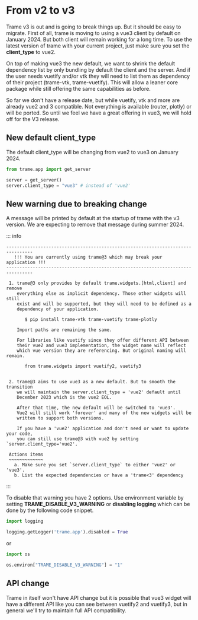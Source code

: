 # From v2 to v3

Trame v3 is out and is going to break things up. But it should be easy to migrate. First of all, trame is moving to using a vue3 client by default on January 2024. But both client will remain working for a long time. To use the latest version of trame with your current project, just make sure you set the __client_type__ to vue2.

On top of making vue3 the new default, we want to shrink the default dependency list by only bundling by default the client and the server. And if the user needs vuetify and/or vtk they will need to list them as dependency of their project (trame-vtk, trame-vuetify). This will allow a leaner core package while still offering the same capabilities as before.

So far we don't have a release date, but while vuetify, vtk and more are already vue2 and 3 compatible. Not everything is available (router, plotly) or will be ported. So until we feel we have a great offering in vue3, we will hold off for the V3 release.

## New default client_type

The default client_type will be changing from vue2 to vue3 on January 2024.

```python
from trame.app import get_server

server = get_server()
server.client_type = "vue3" # instead of 'vue2'
```

## New warning due to breaking change

A message will be printed by default at the startup of trame with the v3 version.
We are expecting to remove that message during summer 2024.

::: info

    --------------------------------------------------------------------------------
       !!! You are currently using trame@3 which may break your application !!!
    --------------------------------------------------------------------------------

     1. trame@3 only provides by default trame.widgets.[html,client] and remove
        everything else as implicit dependency. Those other widgets will still
        exist and will be supported, but they will need to be defined as a
        dependency of your application.

           $ pip install trame-vtk trame-vuetify trame-plotly

        Import paths are remaining the same.

        For libraries like vuetify since they offer different API between
        their vue2 and vue3 implementation, the widget name will reflect
        which vue version they are referencing. But original naming will remain.

           from trame.widgets import vuetify2, vuetify3


     2. trame@3 aims to use vue3 as a new default. But to smooth the transition
        we will maintain the server.client_type = 'vue2' default until
        December 2023 which is the vue2 EOL.

        After that time, the new default will be switched to 'vue3'.
        Vue2 will still work 'forever' and many of the new widgets will be
        written to support both versions.

        If you have a 'vue2' application and don't need or want to update your code,
        you can still use trame@3 with vue2 by setting `server.client_type='vue2'.

     Actions items
     ~~~~~~~~~~~~~
       a. Make sure you set `server.client_type` to either 'vue2' or 'vue3'.
       b. List the expected dependencies or have a 'trame<3' dependency

:::


To disable that warning you have 2 options. Use environment variable by setting __TRAME_DISABLE_V3_WARNING__ or __disabling logging__ which can be done by the following code snippet.

```python
import logging

logging.getLogger('trame.app').disabled = True
```

or

```python
import os

os.environ["TRAME_DISABLE_V3_WARNING"] = "1"
```

## API change

Trame in itself won't have API change but it is possible that vue3 widget will have a different API like you can see between vuetify2 and vuetify3, but in general we'll try to maintain full API compatibility.

<!--@include: ../intro/widgets.md-->